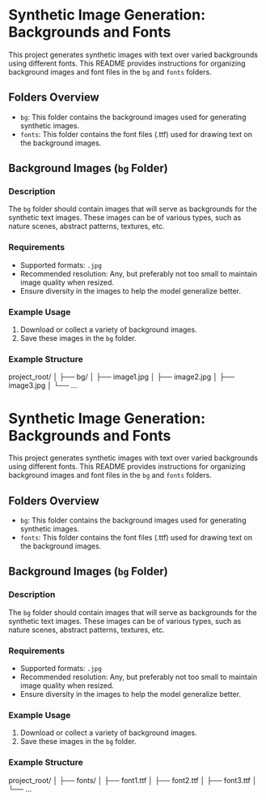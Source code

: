 # Synthetic Image Generation: Backgrounds and Fonts

This project generates synthetic images with text over varied backgrounds using different fonts. This README provides instructions for organizing background images and font files in the `bg` and `fonts` folders.

## Folders Overview

- `bg`: This folder contains the background images used for generating synthetic images.
- `fonts`: This folder contains the font files (.ttf) used for drawing text on the background images.

## Background Images (`bg` Folder)

### Description

The `bg` folder should contain images that will serve as backgrounds for the synthetic text images. These images can be of various types, such as nature scenes, abstract patterns, textures, etc.

### Requirements

- Supported formats: `.jpg`
- Recommended resolution: Any, but preferably not too small to maintain image quality when resized.
- Ensure diversity in the images to help the model generalize better.

### Example Usage

1. Download or collect a variety of background images.
2. Save these images in the `bg` folder.

### Example Structure

project_root/
│
├── bg/
│ ├── image1.jpg
│ ├── image2.jpg
│ ├── image3.jpg
│ └── ...

# Synthetic Image Generation: Backgrounds and Fonts

This project generates synthetic images with text over varied backgrounds using different fonts. This README provides instructions for organizing background images and font files in the `bg` and `fonts` folders.

## Folders Overview

- `bg`: This folder contains the background images used for generating synthetic images.
- `fonts`: This folder contains the font files (.ttf) used for drawing text on the background images.

## Background Images (`bg` Folder)

### Description

The `bg` folder should contain images that will serve as backgrounds for the synthetic text images. These images can be of various types, such as nature scenes, abstract patterns, textures, etc.

### Requirements

- Supported formats: `.jpg`
- Recommended resolution: Any, but preferably not too small to maintain image quality when resized.
- Ensure diversity in the images to help the model generalize better.

### Example Usage

1. Download or collect a variety of background images.
2. Save these images in the `bg` folder.

### Example Structure

project_root/
│
├── fonts/
│ ├── font1.ttf
│ ├── font2.ttf
│ ├── font3.ttf
│ └── ...

